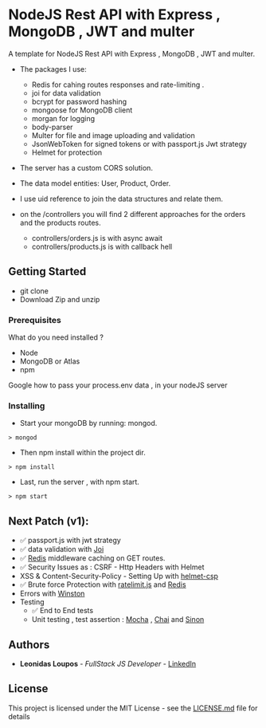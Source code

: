 # NodeJS Rest API with Express , MongoDB , JWT and multer

A template for NodeJS Rest API with Express , MongoDB , JWT and multer.

- The packages I use:
  - Redis for cahing routes responses and rate-limiting .
  - joi for data validation
  - bcrypt for password hashing
  - mongoose for MongoDB client
  - morgan for logging
  - body-parser
  - Multer for file and image uploading and validation 
  - JsonWebToken for signed tokens or with passport.js Jwt strategy
  - Helmet for protection

- The server has a custom CORS solution.

- The data model entities: User, Product, Order.

- I use uid reference to join the data structures and relate them. 

- on the /controllers you will find 2 different approaches for the orders and the products routes.
  - controllers/orders.js is with async await
  - controllers/products.js is with callback hell

## Getting Started

 - git clone
 - Download Zip and unzip
 
### Prerequisites

What do you need installed ? 
  - Node 
  - MongoDB or Atlas
  - npm 

Google how to pass your process.env data , in your nodeJS server

### Installing

 - Start your mongoDB by running: mongod.
```
> mongod
```

 - Then npm install within the project dir.

```
> npm install
```

 - Last, run the server , with npm start.

```
> npm start
```

## Next Patch (v1):

   - :white_check_mark: passport.js with jwt strategy
   - :white_check_mark: data validation with [Joi](https://www.npmjs.com/package/joi)
   - :white_check_mark: [Redis](https://www.npmjs.com/package/redis) middleware caching on GET routes.
   - :white_check_mark: Security Issues as : CSRF - Http Headers with Helmet
   - XSS & Content-Security-Policy - Setting Up with [helmet-csp](https://www.npmjs.com/package/helmet-csp)
   - :white_check_mark: Brute force Protection with [ratelimit.js](https://www.npmjs.com/package/ratelimit.js) and [Redis](https://www.npmjs.com/package/redis)
   - Errors with [Winston](https://www.npmjs.com/package/winston)
   - Testing 
     - :white_check_mark: End to End tests  
     - Unit testing , test assertion : [Mocha](https://www.npmjs.com/package/mocha) , [Chai](https://www.npmjs.com/package/chai) and [Sinon](https://www.npmjs.com/package/sinon)
  
## Authors

* **Leonidas Loupos** - *FullStack JS Developer* - [LinkedIn](https://www.linkedin.com/in/leo-loupos/)


## License

This project is licensed under the MIT License - see the [LICENSE.md](LICENSE.md) file for details


